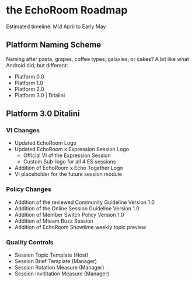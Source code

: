 # the EchoRoom Roadmap

Estimated timeline: Mid April to Early May

## Platform Naming Scheme

Naming after pasta, grapes, coffee types, galaxies, or cakes? A bit like what Android did, but different:

- Platform 0.0
- Platform 1.0
- Platform 2.0
- Platform 3.0 | Ditalini

## Platform 3.0 Ditalini

### VI Changes

- Updated EchoRoom Logo
- Updated EchoRoom x Expression Session Logo
  - Official VI of the Expression Session
  - Custom Sub-logo for all 4 ES sessions
- Addition of EchoRoom x Echo Together Logo
- VI placeholder for the future session module

### Policy Changes

- Addition of the reviewed Community Guideline Version 1.0
- Addition of the Online Session Guideline Version 1.0
- Addition of Member Switch Policy Version 1.0
- Addition of Mteam Buzz Session
- Addition of EchoRoom Showtime weekly topic preview

### Quality Controls
- Session Topic Template (Host)
- Session Brief Template (Manager)
- Session Rotation Measure (Manager)
- Session Invititation Measure (Manager)
